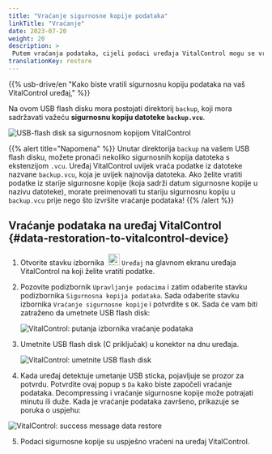 ```yaml
---
title: "Vraćanje sigurnosne kopije podataka"
linkTitle: "Vraćanje"
date: 2023-07-20
weight: 20
description: >
 Putem vraćanja podataka, cijeli podaci uređaja VitalControl mogu se vratiti na drugi uređaj koristeći sigurnosnu kopiju.
translationKey: restore
---
```

{{% usb-drive/en "Kako biste vratili sigurnosnu kopiju podataka na vaš VitalControl uređaj," %}}

Na ovom USB flash disku mora postojati direktorij `backup`, koji mora sadržavati važeću **sigurnosnu kopiju datoteke `backup.vcu`**.

![USB-flash disk sa sigurnosnom kopijom VitalControl](../images/backup-file.png "USB-flash disk sa sigurnosnom kopijom")

{{% alert title="Napomena" %}}
Unutar direktorija `backup` na vašem USB flash disku, možete pronaći nekoliko sigurnosnih kopija datoteka s ekstenzijom `.vcu`. Uređaj VitalControl uvijek vraća podatke iz datoteke nazvane `backup.vcu`, koja je uvijek najnovija datoteka. Ako želite vratiti podatke iz starije sigurnosne kopije (koja sadrži datum sigurnosne kopije u nazivu datoteke), morate preimenovati tu stariju sigurnosnu kopiju u `backup.vcu` prije nego što izvršite vraćanje podataka!
{{% /alert %}}

## Vraćanje podataka na uređaj VitalControl {#data-restoration-to-vitalcontrol-device}

1. Otvorite stavku izbornika &nbsp;<img src="/icons/device.svg" width="23" align="bottom" alt="Uređaj" /> `Uređaj` na glavnom ekranu uređaja VitalControl na koji želite vratiti podatke.

2. Pozovite podizbornik `Upravljanje podacima` i zatim odaberite stavku podizbornika `Sigurnosna kopija podataka`. Sada odaberite stavku izbornika `Vraćanje sigurnosne kopije` i potvrdite s `OK`. Sada će vam biti zatraženo da umetnete USB flash disk:

   ![VitalControl: putanja izbornika vraćanje podataka](../images/restore.png "Vraćanje iz sigurnosne kopije")

3. Umetnite USB flash disk (C priključak) u konektor na dnu uređaja.

   ![VitalControl: umetnite USB flash disk](/images/firmware/update/plug-in-dual-usb-stick.svg "Umetnite USB flash disk")

4. Kada uređaj detektuje umetanje USB sticka, pojavljuje se prozor za potvrdu. Potvrdite ovaj popup s `Da` kako biste započeli vraćanje podataka. Decompressing i vraćanje sigurnosne kopije može potrajati minutu ili duže. Kada je vraćanje podataka završeno, prikazuje se poruka o uspjehu:

![VitalControl: success message data restore](../images/restore-done.png "Success message data restore")

5. Podaci sigurnosne kopije su uspješno vraćeni na uređaj VitalControl.

